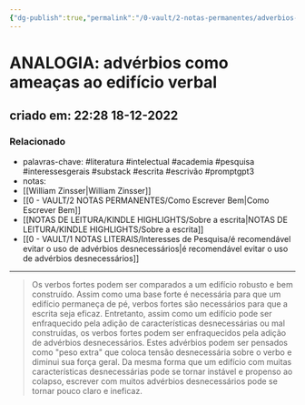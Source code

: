 ```yaml
---
{"dg-publish":true,"permalink":"/0-vault/2-notas-permanentes/adverbios-como-ameacas-ao-edificio-verbal/","tags":["permanente","literatura","intelectual","academia","pesquisa","interessesgerais","substack","escrita","escrivão","promptgpt3"],"dgHomeLink":true,"dgShowLocalGraph":true,"dgShowFileTree":true,"dgEnableSearch":true,"noteIcon":""}
---
```


# ANALOGIA: advérbios como ameaças ao edifício verbal
## criado em: 22:28 18-12-2022

### Relacionado
- palavras-chave: #literatura #intelectual #academia #pesquisa #interessesgerais #substack #escrita #escrivão #promptgpt3 
- notas: 
- [[William Zinsser\|William Zinsser]]
- [[0 - VAULT/2 NOTAS PERMANENTES/Como Escrever Bem\|Como Escrever Bem]]
- [[NOTAS DE LEITURA/KINDLE HIGHLIGHTS/Sobre a escrita\|NOTAS DE LEITURA/KINDLE HIGHLIGHTS/Sobre a escrita]]
- [[0 - VAULT/1 NOTAS LITERAIS/Interesses de Pesquisa/é recomendável evitar o uso de advérbios desnecessários\|é recomendável evitar o uso de advérbios desnecessários]]
---
>Os verbos fortes podem ser comparados a um edifício robusto e bem construído. Assim como uma base forte é necessária para que um edifício permaneça de pé, verbos fortes são necessários para que a escrita seja eficaz. Entretanto, assim como um edifício pode ser enfraquecido pela adição de características desnecessárias ou mal construídas, os verbos fortes podem ser enfraquecidos pela adição de advérbios desnecessários. Estes advérbios podem ser pensados como "peso extra" que coloca tensão desnecessária sobre o verbo e diminui sua força geral. Da mesma forma que um edifício com muitas características desnecessárias pode se tornar instável e propenso ao colapso, escrever com muitos advérbios desnecessários pode se tornar pouco claro e ineficaz.

